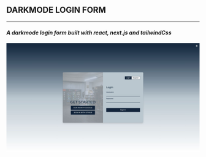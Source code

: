 ## DARKMODE LOGIN FORM
---
#### _A darkmode login form built with react, next.js and tailwindCss_

<img src="https://github.com/Elmoustafi-22/darkmode-login-form/raw/refs/heads/main/public/image.jfif" alt="Screenshot of the webpage." width="600"/>
